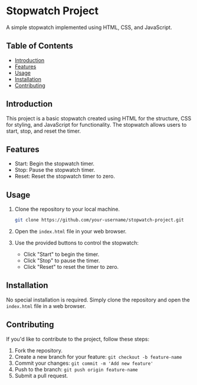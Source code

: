 # Stopwatch Project

A simple stopwatch implemented using HTML, CSS, and JavaScript.

## Table of Contents
- [Introduction](#introduction)
- [Features](#features)
- [Usage](#usage)
- [Installation](#installation)
- [Contributing](#contributing)


## Introduction

This project is a basic stopwatch created using HTML for the structure, CSS for styling, and JavaScript for functionality. The stopwatch allows users to start, stop, and reset the timer.

## Features

- Start: Begin the stopwatch timer.
- Stop: Pause the stopwatch timer.
- Reset: Reset the stopwatch timer to zero.

## Usage

1. Clone the repository to your local machine.
    ```bash
    git clone https://github.com/your-username/stopwatch-project.git
    ```

2. Open the `index.html` file in your web browser.

3. Use the provided buttons to control the stopwatch:
    - Click "Start" to begin the timer.
    - Click "Stop" to pause the timer.
    - Click "Reset" to reset the timer to zero.

## Installation

No special installation is required. Simply clone the repository and open the `index.html` file in a web browser.

## Contributing

If you'd like to contribute to the project, follow these steps:

1. Fork the repository.
2. Create a new branch for your feature: `git checkout -b feature-name`
3. Commit your changes: `git commit -m 'Add new feature'`
4. Push to the branch: `git push origin feature-name`
5. Submit a pull request.


